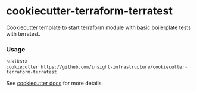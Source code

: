 # cookiecutter-terraform-terratest

Cookiecutter template to start terraform module with basic boilerplate tests with terratest.

### Usage
```
nukikata 
cookiecutter https://github.com/insight-infrastructure/cookiecutter-terraform-terratest
```

See [cookiecutter docs](https://cookiecutter.readthedocs.io/en/1.7.0/) for more details.

